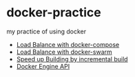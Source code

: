 # docker-practice
my practice of using docker

- [Load Balance with docker-compose](Load-Balance-Example)
- [Load Balance with docker-swarm](Swarm-Example)
- [Speed up Building by incremental build](speed-up-build)
- [Docker Engine API](Docker-Engine-Api)